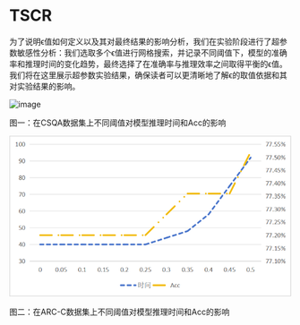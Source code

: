 # TSCR
为了说明ϵ值如何定义以及其对最终结果的影响分析，我们在实验阶段进行了超参数敏感性分析：我们选取多个ϵ值进行网格搜索，并记录不同阈值下，模型的准确率和推理时间的变化趋势，最终选择了在准确率与推理效率之间取得平衡的ϵ值。
我们将在这里展示超参数实验结果，确保读者可以更清晰地了解ϵ的取值依据和其对实验结果的影响。

![image](https://anonymous.4open.science/r/TSCR-D06E/arcc.png)

图一：在CSQA数据集上不同阈值对模型推理时间和Acc的影响

![image](https://github.com/duang101/TSCR/blob/main/csqa.png)

图二：在ARC-C数据集上不同阈值对模型推理时间和Acc的影响
